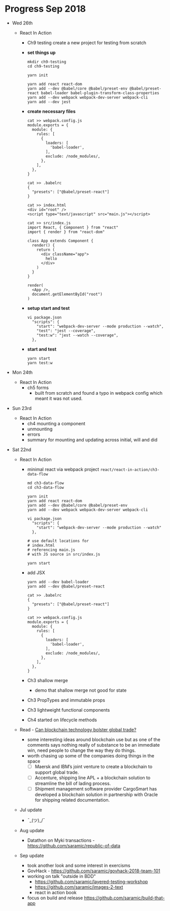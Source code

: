 # Progress Sep 2018

* Wed 26th
  - React In Action
    - Ch9 testing
      create a new project for testing from scratch

    - **set things up**
      ```
      mkdir ch9-testing
      cd ch9-testing

      yarn init

      yarn add react react-dom
      yarn add --dev @babel/core @babel/preset-env @babel/preset-react babel-loader babel-plugin-transform-class-properties
      yarn add --dev webpack webpack-dev-server webpack-cli
      yarn add --dev jest
      ```
    - **create necessary files**
      ```
      cat >> webpack.config.js
      module.exports = {
        module: {
          rules: [
            {
              loaders: [       
                'babel-loader',
              ],
              exclude: /node_modules/,
            },
          ],
        },
      }

      cat >> .babelrc
      {
        "presets": ["@babel/preset-react"]
      }

      cat >> index.html
      <div id="root" />
      <script type="text/javascript" src="main.js"></script>

      cat >> src/index.js
      import React, { Component } from "react"
      import { render } from "react-dom"

      class App extends Component {
        render() {
          return (
            <div className="app">
              hello
            </div>
          )
        }
      }

      render(
        <App />,
        document.getElementById("root")
      )
    - **setup start and test**
      ```
      vi package.json
        "scripts": {
          "start": "webpack-dev-server --mode production --watch",
          "test": "jest --coverage",
          "test:w": "jest --watch --coverage",
        },
      ```
    - **start and test**

      ```
      yarn start
      yarn test:w
      ```

* Mon 24th
  - React In Action
    - ch5 forms
      - built from scratch and found a typo in webpack config which meant it
        was not used.

* Sun 23rd
  - React In Action
    - ch4 mounting a component
    - unmounting
    - errors
    - summary for mounting and updating across initial, will and did

* Sat 22nd
  - React In Action
    - minimal react via webpack project `react/react-in-action/ch3-data-flow`
      ```
      md ch3-data-flow
      cd ch3-data-flow

      yarn init
      yarn add react react-dom
      yarn add --dev @babel/core @babel/preset-env
      yarn add --dev webpack webpack-dev-server webpack-cli

      vi package.json
        "scripts": {
          "start": "webpack-dev-server --mode production --watch"
        },

      # use default locations for
      # index.html
      # referencing main.js
      # with JS source in src/index.js

      yarn start
      ```

    - add JSX
      ```
      yarn add --dev babel-loader
      yarn add --dev @babel/preset-react

      cat >> .babelrc
      {
        "presets": ["@babel/preset-react"]
      }

      cat >> webpack.config.js
      module.exports = {
        module: {
          rules: [
            {
              loaders: [
                'babel-loader',
              ],
              exclude: /node_modules/,
            },
          ],
        },
      }

      ```

    - Ch3 shallow merge
      - demo that shallow merge not good for state

    - Ch3 PropTypes and immutable props

    - Ch3 lightweight functional components

    - Ch4 started on lifecycle methods

  - Read - [Can blockchain technology bolster global trade?](https://www.linkedin.com/pulse/can-blockchain-technology-bolster-global-trade-vaishali-naroola/)
    - some interesting ideas around blockchain use but as one of the comments
      says nothing really of substance to be an immediate win, need people to
      change the way they do things.
    - worth chasing up some of the companies doing things in the space
      - [ ] Maersk and IBM’s joint venture to create a blockchain to support global trade.
      - [ ] Accenture, shipping line APL + a blockchain solution to streamline
        the bill of lading process.
      - [ ] Shipment management software provider CargoSmart has developed a
        blockchain solution in partnership with Oracle for shipping related
        documentation.

  * Jul update
    - ¯\_(ツ)_/¯
  * Aug update
    - Datathon on Myki transactions - https://github.com/saramic/republic-of-data

  * Sep update
    - took another look and some interest in exercisms
    - GovHack - https://github.com/saramic/govhack-2018-team-101
    - working on talk "outside in BDD"
      - https://github.com/saramic/layered-testing-workshop
      - https://github.com/saramic/images-2-text
      - react in action book
    - focus on build and release https://github.com/saramic/build-that-app

